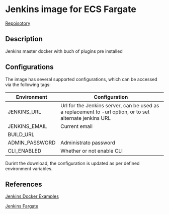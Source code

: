 # Jenkins image for ECS Fargate

[Repoisotory](https://github.com/cloudkats/docker-tools/tree/master/jenkins-ecs)

## Description

Jenkins master docker with buch of plugins pre installed

## Configurations

The image has several supported configurations, which can be accessed via the following tags:

Environment    | Configuration
-------------- | -------------
JENKINS_URL    | Url for the Jenkins server, can be used as a replacement to -url option, or to set alternate jenkins URL
JENKINS_EMAIL  | Current email
BUILD_URL      |
ADMIN_PASSWORD | Administrato password
CLI_ENABLED    | Whether or not enable CLI

Durint the download, the configuration is updated as per defined environment variables.

## References

[Jenkins Docker Examples](https://github.com/ik-jenkins/jenkins-docker-examples)

[Jenkins Fargate](https://github.com/arminc/jenkins-fargate/)